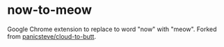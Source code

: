 # now-to-meow

Google Chrome extension to replace to word "now" with "meow".
Forked from [panicsteve/cloud-to-butt](https://github.com/panicsteve/cloud-to-butt).